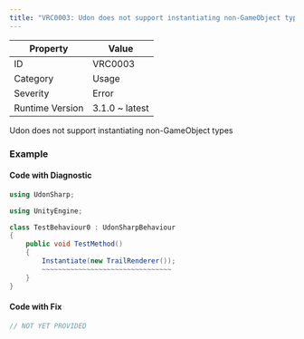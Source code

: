 ```yaml
---
title: "VRC0003: Udon does not support instantiating non-GameObject types"
---
```


| Property        | Value          |
| --------------- | -------------- |
| ID              | VRC0003        |
| Category        | Usage          |
| Severity        | Error          |
| Runtime Version | 3.1.0 ~ latest |

Udon does not support instantiating non\-GameObject types

### Example

#### Code with Diagnostic

```csharp
using UdonSharp;

using UnityEngine;

class TestBehaviour0 : UdonSharpBehaviour
{
    public void TestMethod()
    {
        Instantiate(new TrailRenderer());
        ~~~~~~~~~~~~~~~~~~~~~~~~~~~~~~~~
    }
}
```

#### Code with Fix

```csharp
// NOT YET PROVIDED
```
